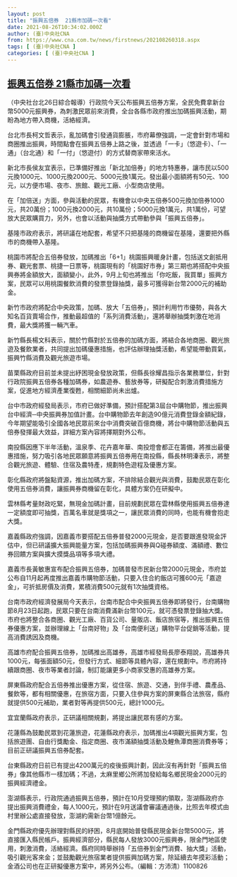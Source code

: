 ```yaml
---
layout: post
title: "振興五倍券  21縣市加碼一次看"
date: 2021-08-26T10:34:02.000Z
author: (臺)中央社CNA
from: https://www.cna.com.tw/news/firstnews/202108260318.aspx
tags: [ (臺)中央社CNA ]
categories: [ (臺)中央社CNA ]
---
```

<!--1629974042000-->
[振興五倍券  21縣市加碼一次看](https://www.cna.com.tw/news/firstnews/202108260318.aspx)
------

<div>
<div></div><div class="paragraph"><p>（中央社台北26日綜合報導）行政院今天公布振興五倍券方案，全民免費拿新台幣5000元振興券，為刺激民眾前來消費，全台各縣市政府推出加碼振興活動，期盼為地方帶入商機，活絡經濟。</p><p>台北市長柯文哲表示，亂加碼會引發通貨膨脹，市府幕僚強調，一定會針對市場和商圈推出振興，時間點會在振興五倍券上路之後，並透過「一卡」（悠遊卡）、「一通」（台北通）和「一付」（悠遊付）的方式替商家帶來活水。</p><p>新北市長侯友宜表示，已準備好推出「新北加倍券」的地方特惠券，讓市民以500元換1000元、1000元換2000元、5000元換1萬元。發出最小面額將有50元、100 元，以方便市場、夜市、旅館、觀光工廠、小型商店使用。</p><p>在「加倍送」方面，參與活動的民眾，有機會以中央五倍券500元換加倍券1000元，共20萬份；1000元換2000元，共10萬份；5000元換1萬元，共1萬份，可望放大民眾購買力，另外，也會以活動與抽獎方式帶動參與「振興五倍券」。</p><p>基隆市政府表示，將研議在地配套，希望不只把基隆的商機留在基隆，還要把外縣市的商機帶入基隆。</p><p>桃園市將配合五倍券發放，加碼推出「6+1」桃園振興暖身計畫，包括送文創抵用券、觀光套票、桃捷一日票等，桃園現有的「桃園好市券」第三期也將搭配中央振興券將金額放大，面額變小，此外，9月上旬也將推出「你吃飯，我買單」振興方案，民眾可以用桃園餐飲消費的發票登錄抽獎，最多可獲得新台幣2000元的補助金。</p><p>新竹市政府將配合中央政策，加碼、放大「五倍券」，預計利用竹市優勢，與各大知名百貨賣場合作，推動最超值的「系列消費活動」，還將舉辦抽獎刺激在地消費，最大獎將獲一輛汽車。</p><p>新竹縣長楊文科表示，關於竹縣對於五倍券的加碼方面，將結合各地商圈、觀光旅遊及餐飲業者，共同提出加碼優惠措施，也評估辦理抽獎活動，希望能帶動買氣，振興竹縣消費及觀光旅遊市場。</p><p>苗栗縣政府目前並未提出紓困現金發放政策，但縣長徐耀昌指示各業務單位，針對行政院振興五倍券各種加碼券，如農遊券、藝放券等，研擬配合刺激消費措施方案，促進地方經濟產業復甦，相關細節尚未出爐。</p><p>台中市政府經發局表示，市府已做好準備，預計搭配第3屆台中購物節，推出振興台中經濟─中央振興券加值計畫。台中購物節去年創造90億元消費登錄金額紀錄，今年期望能吸引全國各地民眾前來台中消費突破百億商機，將台中購物節活動與五倍券發揮最大效益，詳細方案內容將擇期對外公布。</p><p>南投縣因應下半年活動，溫泉季、花卉嘉年華、南投燈會都正在籌備，將推出最優惠措施，努力吸引各地民眾願意將振興五倍券用在南投縣，縣長林明溱表示，將整合觀光旅遊、體驗、住宿及農特產，規劃特色遊程及優惠方案。</p><p>彰化縣政府將盤點資源，推出加碼方案，不排除結合觀光與消費，鼓勵民眾在彰化使用五倍券消費，讓振興券商機留在彰化，具體方案仍在研擬中。</p><p>雲林縣考量財政吃緊，無現金加碼計畫，目前規劃民眾在雲林縣使用振興五倍券達一定額度即可抽獎，百萬名車就是獎項之一，讓民眾消費的同時，也能有機會抱走大獎。</p><p>嘉義縣政府強調，因嘉義市要搭配五倍券普發2000元現金，是否要跟進發現金評估中，但已研議擴大振興能量方案，包括加碼振興券與Q碰券額度、滿額禮、數位券回饋方案與擴大摸獎品項等多項大禮。</p><p>嘉義市長黃敏惠宣布配合振興五倍券，加碼普發市民新台幣2000元現金，市府並公布自11月起再度推出嘉義市購物節活動，只要入住合約飯店可獲600元「嘉遊金」，可折抵房價及消費，累積消費500元就有1次抽獎資格。</p><p>台南市政府經濟發展局今天表示，台南市配合中央振興五倍券即將發行，台南購物節8月23日起跑，民眾只要在台南消費滿新台幣100元，就可憑發票登錄抽大獎。市府也將整合各商圈、觀光工廠、百貨公司、量販店、飯店旅宿等，推出振興五倍券優惠方案，並辦理線上「台南好物」及「台南便利送」購物平台促銷等活動，提高消費誘因及商機。</p><p>高雄市府配合振興五倍券，加碼推出高雄券，高雄市經發局長廖泰翔說，高雄券共1000元，每張面額50元，但發行方式、細節等具體內容，還在規劃中。市府將持續跟商圈、夜市等業者討論，制訂能讓更多小商家受惠的高雄券方案。</p><p>屏東縣政府配合五倍券推出優惠方案，從住宿、旅遊、交通，到伴手禮、農產品、餐飲等，都有相關優惠，在旅宿方面，只要入住參與方案的屏東縣合法旅宿，縣府就提供500元補助，業者對等再提供500元，總計1000元。</p><p>宜宜蘭縣政府表示，正研議相關規劃，將提出讓民眾有感的方案。</p><p>花蓮縣為鼓勵民眾到花蓮旅遊，花蓮縣政府表示，加碼推出4項觀光振興方案，包括旅遊團、自由行獎勵金、指定商圈、夜市滿額抽獎活動及鯉魚潭商圈消費券等；目前正研議振興五倍券配套。</p><p>台東縣政府日前已有提出4200萬元的疫後振興計劃，因此沒有再針對「振興五倍券」像其他縣市一樣加碼；不過，太麻里鄉公所將加發給每名鄉民現金2000元的振興經濟禮金。</p><p>澎湖縣表示，行政院通過振興五倍券，預計在10月受理預約領取，澎湖縣政府亦提出振興消費禮金，每人1000元，預計在9月送議會審議通過後，比照去年模式由村里辦公處直接發放，澎湖約需新台幣1億餘元。</p><p>金門縣政府優先辦理對縣民的紓困，8月底開始普發縣民現金新台幣5000元，將直接匯入縣民帳戶。振興經濟部分，縣民每人發放3000元振興券，限金門地區使用，刺激消費，活絡經濟。縣府同時舉辦持「五倍券到金門消費、抽大獎」活動，吸引觀光客來金；並鼓勵觀光旅宿業者提供振興加碼方案，除延續去年摸彩活動；金酒公司也在正研擬優惠方案中，將另外公布。（編輯：方沛清）1100826</p></div>
</div>
